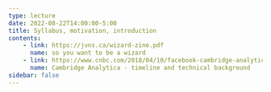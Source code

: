 ```yaml
---
type: lecture
date: 2022-08-22T14:00:00-5:00
title: Syllabus, motivation, introduction
contents:
    - link: https://jvns.ca/wizard-zine.pdf
      name: so you want to be a wizard
    - link: https://www.cnbc.com/2018/04/10/facebook-cambridge-analytica-a-timeline-of-the-data-hijacking-scandal.html
      name: Cambridge Analytica - timeline and technical background
sidebar: false
---
```

